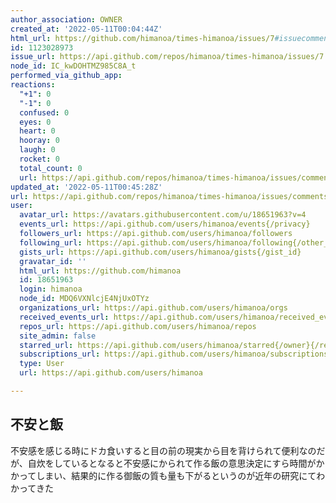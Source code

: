 ```yaml
---
author_association: OWNER
created_at: '2022-05-11T00:04:44Z'
html_url: https://github.com/himanoa/times-himanoa/issues/7#issuecomment-1123028973
id: 1123028973
issue_url: https://api.github.com/repos/himanoa/times-himanoa/issues/7
node_id: IC_kwDOHTMZ985C8A_t
performed_via_github_app: 
reactions:
  "+1": 0
  "-1": 0
  confused: 0
  eyes: 0
  heart: 0
  hooray: 0
  laugh: 0
  rocket: 0
  total_count: 0
  url: https://api.github.com/repos/himanoa/times-himanoa/issues/comments/1123028973/reactions
updated_at: '2022-05-11T00:45:28Z'
url: https://api.github.com/repos/himanoa/times-himanoa/issues/comments/1123028973
user:
  avatar_url: https://avatars.githubusercontent.com/u/18651963?v=4
  events_url: https://api.github.com/users/himanoa/events{/privacy}
  followers_url: https://api.github.com/users/himanoa/followers
  following_url: https://api.github.com/users/himanoa/following{/other_user}
  gists_url: https://api.github.com/users/himanoa/gists{/gist_id}
  gravatar_id: ''
  html_url: https://github.com/himanoa
  id: 18651963
  login: himanoa
  node_id: MDQ6VXNlcjE4NjUxOTYz
  organizations_url: https://api.github.com/users/himanoa/orgs
  received_events_url: https://api.github.com/users/himanoa/received_events
  repos_url: https://api.github.com/users/himanoa/repos
  site_admin: false
  starred_url: https://api.github.com/users/himanoa/starred{/owner}{/repo}
  subscriptions_url: https://api.github.com/users/himanoa/subscriptions
  type: User
  url: https://api.github.com/users/himanoa

---
```

## 不安と飯

不安感を感じる時にドカ食いすると目の前の現実から目を背けられて便利なのだが、自炊をしているとなると不安感にかられて作る飯の意思決定にすら時間がかかってしまい、結果的に作る御飯の質も量も下がるというのが近年の研究にてわかってきた